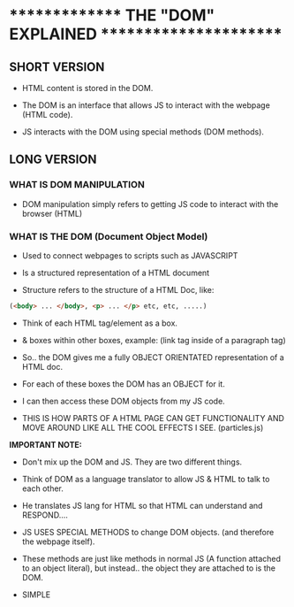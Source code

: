 # ************* THE "DOM" EXPLAINED *********************

## SHORT VERSION

- HTML content is stored in the DOM.

- The DOM is an interface that allows JS to interact with the webpage (HTML code).

- JS interacts with the DOM using special methods (DOM methods).

## LONG VERSION

### WHAT IS DOM MANIPULATION

- DOM manipulation simply refers to getting JS code to interact with the browser (HTML)

### WHAT IS THE DOM (Document Object Model)

- Used to connect webpages to scripts such as JAVASCRIPT

- Is a structured representation of a HTML document

- Structure refers to the structure of a HTML Doc, like:

```html
(<body> ... </body>, <p> ... </p> etc, etc, .....)
```

- Think of each HTML tag/element as a box.
- & boxes within other boxes, example: (link tag inside of a paragraph tag)

- So.. the DOM gives me a fully OBJECT ORIENTATED representation of a HTML doc.

- For each of these boxes the DOM has an OBJECT for it.
- I can then access these DOM objects from my JS code.

- THIS IS HOW PARTS OF A HTML PAGE CAN GET FUNCTIONALITY AND MOVE AROUND LIKE ALL THE COOL EFFECTS I SEE. (particles.js)

**IMPORTANT NOTE:**

- Don't mix up the DOM and JS. They are two different things.

- Think of DOM as a language translator to allow JS & HTML to talk to each other.

- He translates JS lang for HTML so that HTML can understand and RESPOND....

- JS USES SPECIAL METHODS to change DOM objects. (and therefore the webpage itself).

- These methods are just like methods in normal JS (A function attached to an object literal), but instead.. the object they are attached to is the DOM.

- SIMPLE
